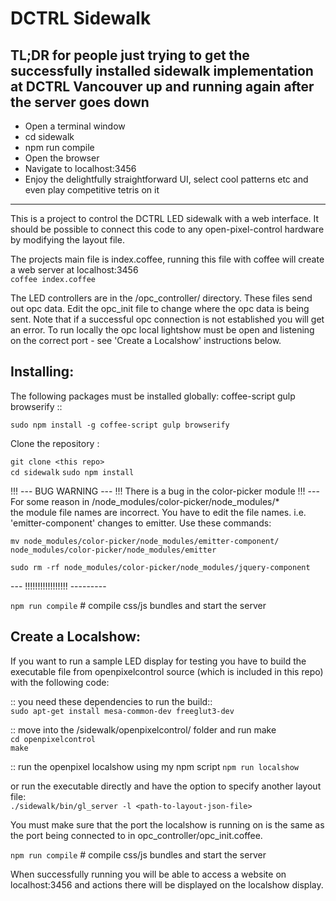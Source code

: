 # DCTRL Sidewalk

## TL;DR for people just trying to get the successfully installed sidewalk implementation at DCTRL Vancouver up and running again after the server goes down

* Open a terminal window
* cd sidewalk
* npm run compile
* Open the browser
* Navigate to localhost:3456
* Enjoy the delightfully straightforward UI, select cool patterns etc and even play competitive tetris on it

-----------------------------------------------------------------------------

This is a project to control the DCTRL LED sidewalk with a web interface. It should be possible to connect this code to any open-pixel-control hardware by modifying the layout file. 

The projects main file is index.coffee, running this file with coffee will create a web server at localhost:3456            
`coffee index.coffee` 

The LED controllers are in the /opc_controller/ directory. These files send out opc data. Edit the opc_init file to change where the opc data is being sent. Note that if a successful opc connection is not established you will get an error. To run locally the opc local lightshow must be open and listening on the correct port - see 'Create a Localshow' instructions below.

## Installing:

The following packages must be installed globally: coffee-script gulp browserify ::    

`sudo npm install -g coffee-script gulp browserify`

Clone the repository         :

`git clone <this repo>`         
`cd sidewalk`
`sudo npm install`

!!! --- BUG WARNING --- !!! There is a bug in the color-picker module !!! ---
For some reason in /node_modules/color-picker/node_modules/*  
the module file names are incorrect. You have to edit the file
names. i.e. 'emitter-component' changes to emitter. Use these commands:

`mv node_modules/color-picker/node_modules/emitter-component/ node_modules/color-picker/node_modules/emitter`

`sudo rm -rf node_modules/color-picker/node_modules/jquery-component`        
           
--- !!!!!!!!!!!!!!!!! ---------
               
`npm run compile`           # compile css/js bundles and start the server
               

## Create a Localshow:
If you want to run a sample LED display for testing you have to build the
executable file from openpixelcontrol source (which is included in this repo) with the following code:

:: you need these dependencies to run the build::        
`sudo apt-get install mesa-common-dev freeglut3-dev`        

:: move into the /sidewalk/openpixelcontrol/ folder and run make       
`cd openpixelcontrol`  
`make`

:: run the openpixel localshow using my npm script
`npm run localshow`
            
or run the executable directly and have the option to specify another layout file:          
`./sidewalk/bin/gl_server -l <path-to-layout-json-file>`      
         

You must make sure that the port the localshow is running on is
the same as the port being connected to in opc_controller/opc_init.coffee.

`npm run compile`           # compile css/js bundles and start the server

When successfully running you will be able to access a website on
localhost:3456 and actions there will be displayed on the localshow
display.
